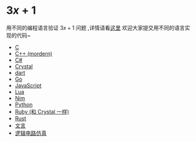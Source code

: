 # $3x+1$

用不同的编程语言验证 $3x+1$ 问题 ,详情请看[这里](/intro.ipynb)
欢迎大家提交用不同的语言实现的代码~

* [C](/3xp1.c)
* [C++ (mordern)](/3xp1.cpp)
* [C#](/3xp1.cs)
* [Crystal](/3xp1.cr)
* [dart](/3xp1.dart)
* [Go](/3xp1.go)
* [JavaScript](/3xp1.js)
* [Lua](/3xp1.lua)
* [Nim](/3xp1.nim)
* [Python](/3xp1.py)
* [Ruby (和 Crystal 一样)](/3xp1.rb)
* [Rust](/3xp1.rs)
* [文言](/%E4%B8%89%E5%80%8D%E5%85%83%E5%8A%A0%E4%B8%80.wy)
* [逻辑电路仿真](/3xp1.CircuitProject)
